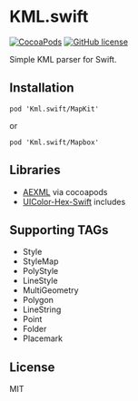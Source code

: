 # KML.swift

[![CocoaPods](https://img.shields.io/cocoapods/v/Kml.swift.svg)](http://cocoapods.org/pods/Kml.swift)
[![GitHub license](https://img.shields.io/github/license/asus4/Kml.swift.svg)](https://github.com/asus4/Kml.swift/blob/master/LICENSE)

Simple KML parser for Swift.  

## Installation

```
pod 'Kml.swift/MapKit'
```
or
```
pod 'Kml.swift/Mapbox'
```

## Libraries

- [AEXML](https://github.com/tadija/AEXML) via cocoapods
- [UIColor-Hex-Swift](https://github.com/yeahdongcn/UIColor-Hex-Swift) includes


## Supporting TAGs

- Style
- StyleMap
- PolyStyle
- LineStyle
- MultiGeometry
- Polygon
- LineString
- Point
- Folder
- Placemark

## License

MIT
